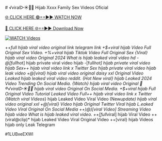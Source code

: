 #️  √viral▷☀️👄💥 Hijab Xxxx Family Sex Videos Oficial


[🌐 CLICK HERE 🟢==►► WATCH NOW](https://gitload.pages.dev/)

[🔴 CLICK HERE 🌐==►► Download Now](https://gitload.pages.dev/)

[![WATCH Videos](https://i.imgur.com/dJHk4Zq.gif)](https://gitload.pages.dev/)




























++*full hijab viral video original link telegram link
+$+viral hijab Video Full Original Sex Video. +%+viral hijab Tiktok Video Full Original Sex {Viral} hijab viral video Original 2024
What is hijab leaked viral video hd
-@[full*hot] hijab private viral video hijab
-[full*hot] hijab private viral video hijab
Sex++ hijab viral video link x Twitter Sex hijab private viral video hijab leak video +@[viral} hijab viral video original daisy xxl
Original Video Leaked hijab leaked viral video reddit.
{Hot New viral} hijab Leaked 2024 Video Trending On Social Media. {Watch} hijab viral video Original
👙®️√viral▷☀️👄💥 hijab viral video Original On Social Media. +$+viral hijab Full Original Video Tutorial Leaked Video
Full++ hijab viral video link x Twitter
{Watch viral Videos*} hijab Leaked Video Viral Video (New*update) hijab viral video original xxl +@[viral} Video hijab Original Twitter Viral hijab L.eaked Video Viral Original On Social Media ++)@)[viral Video] Streaming Video hijab
video What is hijab leaked viral video. ++[full*viral] hijab Viral Video
++(viral@clip)* hijab Leaked Video Viral Original Video
++[viral} hijab Videos hijab only Leak Telegram


#1LUBxeEXWI
